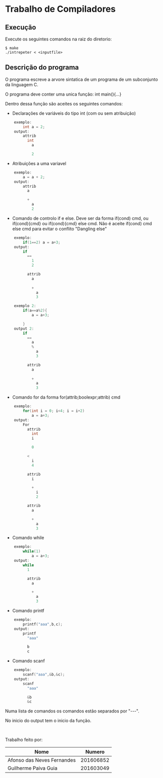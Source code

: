 # Trabalho de Compiladores

## Execução
Execute os seguintes comandos na raiz do diretorio:
```
$ make
./intrepeter < <inputfile>
```

## Descrição do programa
O programa escreve a arvore sintatica de um programa de um subconjunto da linguagem C.

O programa deve conter uma unica função: int main(){...}

Dentro dessa função são aceites os seguintes comandos:

* Declarações de variáveis do tipo int (com ou sem atribuição)

```cpp
    exemplo:
        int a = 2;
    output:
        attrib
          int
            a

            2
```

* Atribuições a uma variavel 

```cpp
    exemplo:
        a = a + 2;
    output:
        attrib
          a

          +
            a
            2
```

* Comando de controlo if e else. Deve ser da forma if(cond) cmd, ou if(cond){cmd} ou if(cond){cmd} else cmd. Não é aceite if(cond) cmd else cmd para evitar o conflito "Dangling else"

```cpp
    exemplo:
        if(1==2) a = a+3;
    output:
        if
          ==
            1
            2

          attrib
            a
                
            +
              a
              3

    exemplo 2:
        if(a==a%2){
            a = a+3;

        }
    output 2:
        if
          ==
            a
            %
              a
              3

          attrib
            a
                
            +
              a
              3
```

* Comando for da forma for(attrib;boolexpr;attrib) cmd

```cpp
    exemplo:
        for(int i = 0; i<4; i = i+2)
            a = a+3;
    output:
        For
          attrib
            int
            i

            0

          <
            i
            4

          attrib
            i

            +
              i
              2

          attrib
            a

            +
              a
              3

```

* Comando while 

```cpp
    exemplo:
        while(1)
            a = a+3;
    output:
        while
          1

          attrib
            a

            +
              a
              3

```

* Comando printf

```cpp
    exemplo:
        printf("aaa",b,c);
    output:
        printf
          "aaa"

          b
          c

```

* Comando scanf

```cpp
    exemplo:
        scanf("aaa",&b,&c);
    output:
        scanf
          "aaa"

          &b
          &c

```

Numa lista de comandos os comandos estão separados por "---".

No inicio do output tem o inicio da função.

<br>

Trabalho feito por:

|Nome |Numero |
|---|---|
|Afonso das Neves Fernandes|201606852|
|Guilherme Paiva Guia | 201603049 |
